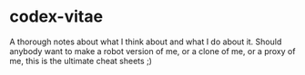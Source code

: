 # codex-vitae
A thorough notes about what I think about and what I do about it. Should anybody want to make a robot version of me, or a clone of me, or a proxy of me, this is the ultimate cheat sheets ;)
